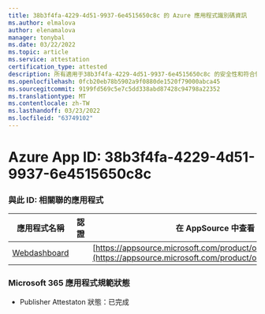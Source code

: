 ```yaml
---
title: 38b3f4fa-4229-4d51-9937-6e4515650c8c 的 Azure 應用程式識別碼資訊
ms.author: elmalova
author: elenamalova
manager: tonybal
ms.date: 03/22/2022
ms.topic: article
ms.service: attestation
certification_type: attested
description: 所有適用于38b3f4fa-4229-4d51-9937-6e4515650c8c 的安全性和符合性資訊資訊。
ms.openlocfilehash: 0fcb20eb78b5902a9f0880de1520f79000abca45
ms.sourcegitcommit: 9199fd569c5e7c5dd338abd87428c94798a22352
ms.translationtype: MT
ms.contentlocale: zh-TW
ms.lasthandoff: 03/23/2022
ms.locfileid: "63749102"
---
```

# <a name="azure-app-id-38b3f4fa-4229-4d51-9937-6e4515650c8c"></a>Azure App ID: 38b3f4fa-4229-4d51-9937-6e4515650c8c


### <a name="apps-associated-with-this-id"></a>與此 ID: 相關聯的應用程式
| **應用程式名稱** | **認證** | **在 AppSource 中查看** |
|--------------|---------------|-----------------------|
| [Webdashboard](../forward/WA200002970.md) |  | [https://appsource.microsoft.com/product/office/WA200002970](https://appsource.microsoft.com/product/office/WA200002970) |

### <a name="microsoft-365-app-compliance-status"></a>Microsoft 365 應用程式規範狀態
- Publisher Attestaton 狀態：已完成
